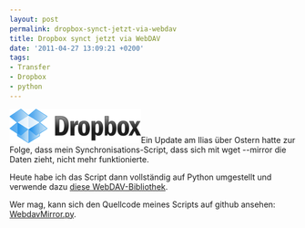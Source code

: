 ```yaml
---
layout: post
permalink: dropbox-synct-jetzt-via-webdav
title: Dropbox synct jetzt via WebDAV
date: '2011-04-27 13:09:21 +0200'
tags:
- Transfer
- Dropbox
- python
---
```

<p><a href="http://db.tt/NYepoPI"><img class="alignright size-full wp-image-553" title="Dropbox" src="/uploads/2011/05/logo.png" alt="Dropbox Logo" width="231" height="60" /></a>Ein Update am Ilias über Ostern hatte zur Folge, dass mein Synchronisations-Script, dass sich mit wget --mirror die Daten zieht, nicht mehr funktionierte.</p>
<p>Heute habe ich das Script dann vollständig auf Python umgestellt und verwende dazu <a href="https://launchpad.net/python-webdav-lib">diese WebDAV-Bibliothek</a>.</p>
<p>Wer mag, kann sich den Quellcode meines Scripts auf github ansehen: <a href="https://github.com/tacker/ilias-webdav-mirror/blob/master/WebdavMirror.py">WebdavMirror.py</a>.</p>
